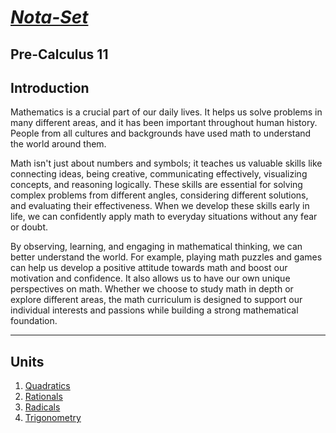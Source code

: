 # [***Nota-Set***](index.md)
## <i class="fa-solid fa-circle-xmark"></i> Pre-Calculus 11
## **Introduction**

Mathematics is a crucial part of our daily lives. It helps us solve problems in many different areas, and it has been important throughout human history. People from all cultures and backgrounds have used math to understand the world around them.

Math isn't just about numbers and symbols; it teaches us valuable skills like connecting ideas, being creative, communicating effectively, visualizing concepts, and reasoning logically. These skills are essential for solving complex problems from different angles, considering different solutions, and evaluating their effectiveness. When we develop these skills early in life, we can confidently apply math to everyday situations without any fear or doubt.

By observing, learning, and engaging in mathematical thinking, we can better understand the world. For example, playing math puzzles and games can help us develop a positive attitude towards math and boost our motivation and confidence. It also allows us to have our own unique perspectives on math. Whether we choose to study math in depth or explore different areas, the math curriculum is designed to support our individual interests and passions while building a strong mathematical foundation.

---

## **Units**

1. [<i class="fa-solid fa-superscript"></i> Quadratics](/pc11/quad.md)
2. [<i class="fa-solid fa-divide"></i> Rationals](/pc11/ratio.md)
3. [<i class="fa-solid fa-square-root-variable"></i> Radicals](/pc11/radi.md)
4. [<i class="fa-solid fa-calculator"></i> Trigonometry](/pc11/trig.md)

<link rel="stylesheet" href="https://cdnjs.cloudflare.com/ajax/libs/font-awesome/6.3.0/css/all.min.css">